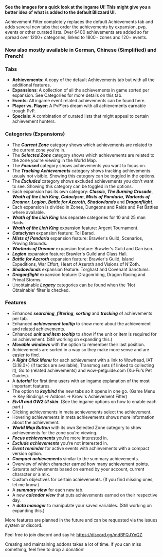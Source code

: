 <p><strong>See the images for a quick look at the ingame UI! This might give you a better idea of what is added to the default Blizzard UI.</strong></p>
<p>Achievement Filter completely replaces the default Achievements tab and adds several new tabs that order the achievements by expansion, pvp, events or other curated lists. Over 6400 achievements are added so far spread over 1200+ categories, linked to 1800+ zones and 120+ events.</p>
<p><h3>Now also mostly available in German, Chinese (Simplified) and French!</h3></p>
<p><h3>Tabs</h3></p>
<ul>
<li><strong>Achievements</strong>: A copy of the default Achievements tab but with all the additional features.</li>
<li><strong>Expansions</strong>: A collection of all the achievements in game sorted per expansion. See Categories for more details on this tab.</li>
<li><strong>Events</strong>: All ingame event related achievements can be found here.</li>
<li><strong>Player vs. Player</strong>: A PvP'ers dream with all achievements earnable trough PvP.</li>
<li><strong>Specials</strong>: A combination of curated lists that might appeal to certain achievement hunters.</li>
</ul>
<p><h3>Categories (Expansions)</h3></p>
<ul>
<li>The <strong><em>Current Zone</em></strong> category shows which achievements are related to the current zone you're in.</li>
<li>The <strong><em>Selected Zone</em></strong> category shows which achievements are related to the zone you're viewing in the World Map.</li>
<li>The <strong><em>Focused</em></strong> category shows achievements you want to focus on.</li>
<li>The <strong><em>Tracking Achievements</em></strong> category shows tracking achievements usualy not visible. Showing this category can be toggled in the options.</li>
<li>The <strong><em>Excluded</em></strong> category shows excluded achievements you don't want to see. Showing this category can be toggled in the options.</li>
<li>Each expansion has its own category: <strong><em>Classic</em></strong>, <strong><em>The Burning Crusade</em></strong>, <strong><em>Wrath of the Lich King</em></strong>, <strong><em>Cataclysm</em></strong>, <strong><em>Mists of Pandaria</em></strong>, <strong><em>Warlords of Dreanor</em></strong>, <strong><em>Legion</em></strong>, <strong><em>Battle for Azeroth</em></strong>, <strong><em>Shadowlands</em></strong> and <strong><em>Dragonflight</em></strong>.</li>
<li>Each expansion is divided in Zones, Dungeons and Raids and Pet Battles where available.</li>
<li><strong><em>Wrath of the Lich King</em></strong> has separate categories for 10 and 25 man Raids.</li>
<li><strong><em>Wrath of the Lich King</em></strong> expansion feature: Argent Tournament.</li>
<li><strong><em>Cataclysm</em></strong> expansion feature: Tol Barad.</li>
<li><strong><em>Mists of Pandaria</em></strong> expansion feature: Brawler's Guild, Scenarios, Proving Grounds.</li>
<li><strong><em>Warlords of Dreanor</em></strong> expansion feature: Brawler's Guild and Garrison.</li>
<li><strong><em>Legion</em></strong> expansion feature: Brawler's Guild and Class Hall.</li>
<li><strong><em>Battle for Azeroth</em></strong> expansion feature: Brawler's Guild, Island Expeditions, War Effort, Heart of Azeroth and Visions of N'Zoth.</li>
<li><strong><em>Shadowlands</em></strong> expansion feature: Torghast and Covenant Sanctums.</li>
<li><strong><em>Dragonflight</em></strong> expansion feature: Dragonriding, Dragon Racing and Primal Storms.</li>
<li>Unobtainable <strong><em>Legacy</em></strong> categories can be found when the 'Not Obtainable' filter is checked.</li>
</ul>
<p><h3>Features</h3></p>
<ul>
<li>Enhanced <strong><em>searching</em></strong>, <strong><em>filtering</em></strong>, <strong><em>sorting</em></strong> and <strong><em>tracking</em></strong> of achievements per tab.</li>
<li>Enhanced <strong><em>achievement tooltip</em></strong> to show more about the achievement and related achievements.</li>
<li>Enhanced <strong><em>unit and item tooltip</em></strong> to show if the unit or item is required for an achievement. (Still working on expanding this.)</li>
<li><strong><em>Movable windows</em></strong> with the option to remember their last position.</li>
<li>Achievements are sorted in a way so they make more sense and are easier to find.</li>
<li>A <strong><em>Right Click Menu</em></strong> for each achievement with a link to Wowhead, IAT (3.18.0+) (if tactics are available), Transmog sets (if linked to collecting it), Go to (related achievements) and wow-petguide.com (Xu-Fu's Pet Guides).</li>
<li>A <strong><em>tutorial</em></strong> for first time users with an ingame explanation of the most important features.</li>
<li>The option to <strong><em>keybind</em></strong> the new tabs so it opens in one go. (Game Menu -&gt; Key Bindings -&gt; Addons -&gt; Krowi's Achievement Filter)</li>
<li><strong><em>ElvUI and GW2 UI skin</em></strong>. (See the ingame options on how to enable each part.)</li>
<li>Clicking achievements in meta achievements select the achievement.</li>
<li>Hovering achievements in meta achievements shows more information about the achievement.</li>
<li><strong><em>World Map Button</em></strong> with its own Selected Zone category to show achievements for the zone you're viewing.</li>
<li><strong><em>Focus achievements</em></strong> you're more interested in.</li>
<li><strong><em>Exclude achievements</em></strong> you're not interested in.</li>
<li><strong><em>Event reminder</em></strong> for active events with achievements with a compact version option.</li>
<li><strong><em>Compact achievements</em></strong> similar to the summary achievements.</li>
<li>Overview of which character earned how many achievement points.</li>
<li>Saturate achievements based on earned by your account, current character or a mix.</li>
<li>Custom objectives for certain achievements. (If you find missing ones, let me know.)</li>
<li>A <strong><em>summary view</em></strong> for each new tab.</li>
<li>A new <strong><em>calendar view</em></strong> that puts achievements earned on their respective day.</li>
<li>A <strong><em>data manager</em></strong> to manipulate your saved variables. (Still working on expanding this.)</li>
</ul>
<p>More features are planned in the future and can be requested via the issues system or discord.</p>
<p>Feel free to join discord and say hi: <a href="https://discord.gg/mdBFQJYeQZ">https://discord.gg/mdBFQJYeQZ</a>.</p>
<p>Creating and maintaining addons takes a lot of time. If you can miss something, feel free to drop a donation!</p>